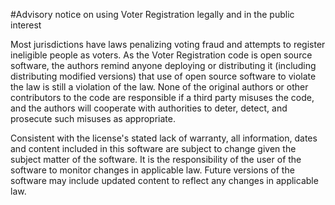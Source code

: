 #Advisory notice on using Voter Registration legally and in the public interest

Most jurisdictions have laws penalizing voting fraud and attempts to register ineligible people as voters.  As the Voter Registration code is open source software, the authors remind anyone deploying or distributing it (including distributing modified versions) that use of open source software to violate the law is still a violation of the law.  None of the original authors or other contributors to the code are responsible if a third party misuses the code, and the authors will cooperate with authorities to deter, detect, and prosecute such misuses as appropriate.

Consistent with the license's stated lack of warranty, all information, dates and content included in this software are subject to change given the subject matter of the software.  It is the responsibility of the user of the software to monitor changes in applicable law.  Future versions of the software may include updated content to reflect any changes in applicable law.
